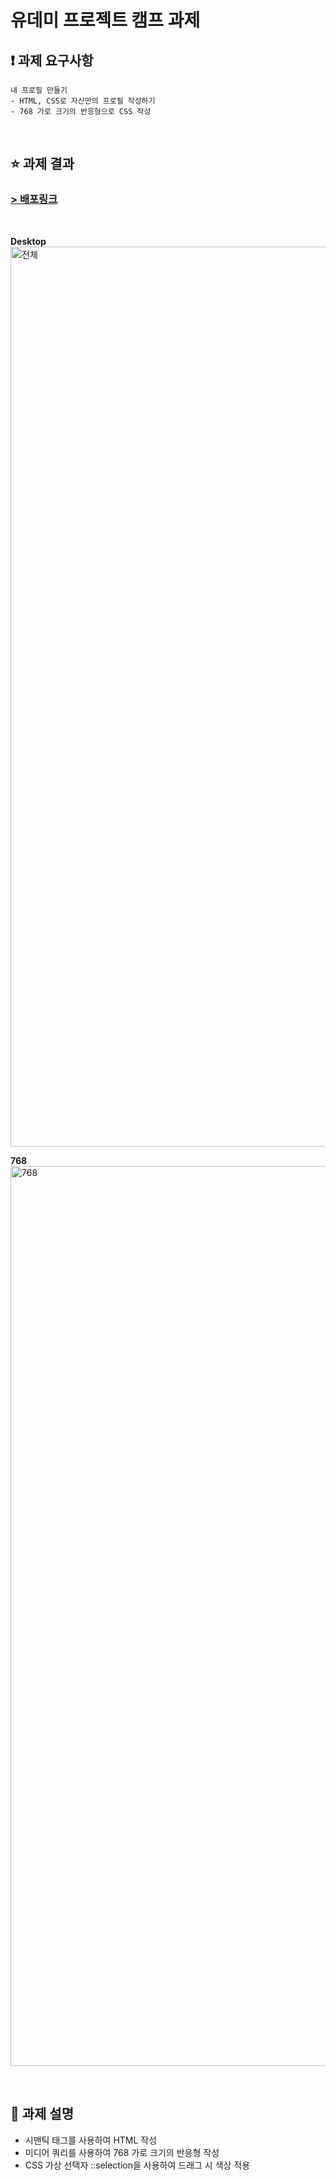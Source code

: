 # 유데미 프로젝트 캠프 과제

## ❗️ 과제 요구사항

```
내 프로필 만들기
- HTML, CSS로 자신만의 프로필 작성하기
- 768 가로 크기의 반응형으로 CSS 작성
```
<br/> 

## ⭐️ 과제 결과
### [> 배포링크](https://soohyun-fe.vercel.app/)
<br/>

**Desktop** 
<img width="1440" alt="전체" src="https://github.com/soohyuneee/udemy-project-camp/assets/105588175/0cee60aa-1214-4d88-9322-63ecce8f76f5">

**768**
<img width="1440" alt="768" src="https://github.com/soohyuneee/udemy-project-camp/assets/105588175/0a34b265-2608-474b-af2f-cc5ad08e691c">

<br/>

## 📝 과제 설명
- 시맨틱 태그를 사용하여 HTML 작성
- 미디어 쿼리를 사용하여 768 가로 크기의 반응형 작성
- CSS 가상 선택자 ::selection을 사용하여 드래그 시 색상 적용
<br/> 
